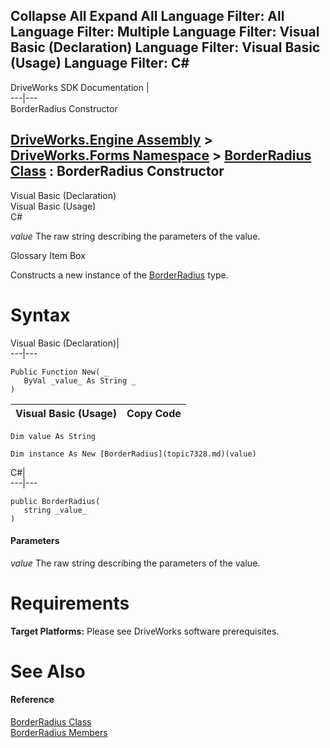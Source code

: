 Collapse All Expand All Language Filter: All  Language Filter: Multiple  Language Filter: Visual Basic (Declaration) Language Filter: Visual Basic (Usage) Language Filter: C#  
---  
DriveWorks SDK Documentation  |   
---|---  
BorderRadius Constructor   
  
[DriveWorks.Engine Assembly](topic2156.md) > [DriveWorks.Forms Namespace](topic7266.md) > [BorderRadius Class](topic7328.md) : BorderRadius Constructor  
---  
  
Visual Basic (Declaration)    
Visual Basic (Usage)    
C# 

_value_
    The raw string describing the parameters of the value.

Glossary Item Box

Constructs a new instance of the [BorderRadius](topic7328.md) type. 

# Syntax

Visual Basic (Declaration)|   
---|---  
      
    
    Public Function New( _
       ByVal _value_ As String _
    )  
  
Visual Basic (Usage)| Copy Code  
---|---  
      
    
    Dim value As String
     
    Dim instance As New [BorderRadius](topic7328.md)(value)  
  
C#|   
---|---  
      
    
    public BorderRadius( 
       string _value_
    )  
  
#### Parameters

 _value_
    The raw string describing the parameters of the value.

# Requirements

**Target Platforms:** Please see DriveWorks software prerequisites.

# See Also

#### Reference

[BorderRadius Class](topic7328.md)   
[BorderRadius Members](topic7329.md)


